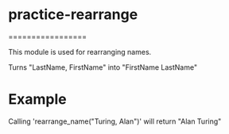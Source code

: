 # practice-rearrange

=================

This module is used for rearranging names.

Turns "LastName, FirstName" into "FirstName LastName"

# Example

Calling 'rearrange_name("Turing, Alan")' will return "Alan Turing"
